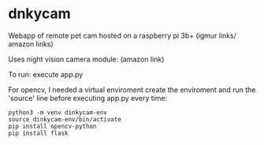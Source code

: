 # dnkycam
Webapp of remote pet cam hosted on a raspberry pi 3b+ (igmur links/ amazon links)

Uses night vision camera module: (amazon link)

To run: execute app.py

For opencv, I needed a virtual enviroment
create the enviroment and run the 'source' line before executing app.py every time:

```
python3 -m venv dinkycam-env
source dinkycam-env/bin/activate
pip install opencv-python
pip install flask
```
